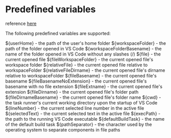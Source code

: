 # Predefined variables

reference [here](https://code.visualstudio.com/docs/editor/variables-reference)


The following predefined variables are supported:

${userHome} - the path of the user's home folder
${workspaceFolder} - the path of the folder opened in VS Code
${workspaceFolderBasename} - the name of the folder opened in VS Code without any slashes (/)
${file} - the current opened file
${fileWorkspaceFolder} - the current opened file's workspace folder
${relativeFile} - the current opened file relative to workspaceFolder
${relativeFileDirname} - the current opened file's dirname relative to workspaceFolder
${fileBasename} - the current opened file's basename
${fileBasenameNoExtension} - the current opened file's basename with no file extension
${fileExtname} - the current opened file's extension
${fileDirname} - the current opened file's folder path
${fileDirnameBasename} - the current opened file's folder name
${cwd} - the task runner's current working directory upon the startup of VS Code
${lineNumber} - the current selected line number in the active file
${selectedText} - the current selected text in the active file
${execPath} - the path to the running VS Code executable
${defaultBuildTask} - the name of the default build task
${pathSeparator} - the character used by the operating system to separate components in file paths
